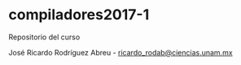 # compiladores2017-1
Repositorio del curso


José Ricardo Rodríguez Abreu - ricardo_rodab@ciencias.unam.mx